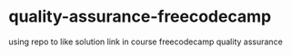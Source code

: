 # quality-assurance-freecodecamp
using repo to like solution link in course freecodecamp quality assurance
